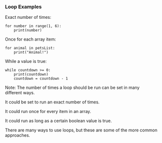 ### Loop Examples

Exact number of times:

    for number in range(1, 6):
        print(number)


Once for each array item:

    for animal in petsList:
        print("Animal!")


While a value is true:

    while countdown >= 0:
        print(countdown)
        countdown = countdown - 1

Note:
The number of times a loop should be run can be set in many different ways.

It could be set to run an exact number of times.

It could run once for every item in an array.

It could run as long as a certain boolean value is true.

There are many ways to use loops, but these are some of the more common approaches.